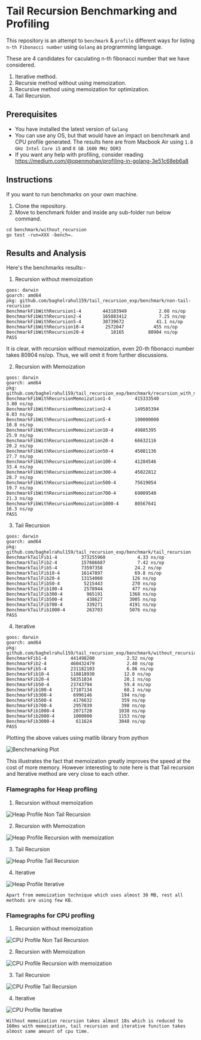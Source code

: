 # Tail Recursion Benchmarking and Profiling

This repository is an attempt to `benchmark` & `profile` different ways for listing `n-th Fibonacci number` using `Golang` as programming language.

These are 4 candidates for caculating n-th fibonacci number that we have considered.
1. Iterative method.
2. Recursie method without using memoization.
3. Recursive method using memoization for optimization.
4. Tail Recursion.

## Prerequisites

* You have installed the latest version of `Golang`
* You can use any OS, but that would have an impact on benchmark and CPU profile generated. The results here are from Macbook Air using `1.8 GHz Intel Core i5` and `8 GB 1600 MHz DDR3`
* If you want any help with profiling, consider reading https://medium.com/@openmohan/profiling-in-golang-3e51c68eb6a8

## Instructions 

If you want to run benchmarks on your own machine.

1. Clone the repository.
2. Move to benchmark folder and inside any sub-folder run below command.
```
cd benchmark/without_recursion
go test -run=XXX -bench=.
```

## Results and Analysis

Here's the benchmarks results:-

1. Recursion without memoization

```
goos: darwin
goarch: amd64
pkg: github.com/baghelrahul159/tail_recursion_exp/benchmark/non-tail-recursion
BenchmarkFibWithRecursion1-4    	443103949	         2.60 ns/op
BenchmarkFibWithRecursion2-4    	165883412	         7.25 ns/op
BenchmarkFibWithRecursion5-4    	30739672	        41.1 ns/op
BenchmarkFibWithRecursion10-4   	 2572047	       455 ns/op
BenchmarkFibWithRecursion20-4   	   18165	     80904 ns/op
PASS
```

It is clear, with recursion without memoization, even 20-th fibonacci number takes 80904 ns/op. Thus, we will omit it from further discussions.

2. Recursion with Memoization

```
goos: darwin
goarch: amd64
pkg: github.com/baghelrahul159/tail_recursion_exp/benchmark/recursion_with_memoization
BenchmarkFibWithRecursionMemoization1-4      	415333540	         3.00 ns/op
BenchmarkFibWithRecursionMemoization2-4      	149585394	         8.03 ns/op
BenchmarkFibWithRecursionMemoization5-4      	100000000	        10.8 ns/op
BenchmarkFibWithRecursionMemoization10-4     	49885395	        25.9 ns/op
BenchmarkFibWithRecursionMemoization20-4     	66632116	        20.2 ns/op
BenchmarkFibWithRecursionMemoization50-4     	45081136	        27.7 ns/op
BenchmarkFibWithRecursionMemoization100-4    	41284546	        33.4 ns/op
BenchmarkFibWithRecursionMemoization300-4    	45022812	        28.7 ns/op
BenchmarkFibWithRecursionMemoization500-4    	75619054	        19.7 ns/op
BenchmarkFibWithRecursionMemoization700-4    	69009540	        21.3 ns/op
BenchmarkFibWithRecursionMemoization1000-4   	80567641	        16.3 ns/op
PASS
```

3. Tail Recursion

```
goos: darwin
goarch: amd64
pkg: github.com/baghelrahul159/tail_recursion_exp/benchmark/tail_recursion
BenchmarkTailFib1-4      	373255960	         4.33 ns/op
BenchmarkTailFib2-4      	157686687	         7.42 ns/op
BenchmarkTailFib5-4      	73597358	        24.2 ns/op
BenchmarkTailFib10-4     	16147897	        69.8 ns/op
BenchmarkTailFib20-4     	13154060	       126 ns/op
BenchmarkTailFib50-4     	 5215443	       270 ns/op
BenchmarkTailFib100-4    	 2578944	       477 ns/op
BenchmarkTailFib300-4    	  965191	      1368 ns/op
BenchmarkTailFib500-4    	  438627	      3005 ns/op
BenchmarkTailFib700-4    	  339271	      4191 ns/op
BenchmarkTailFib1000-4   	  263703	      5076 ns/op
PASS
```

4. Iterative

```
goos: darwin
goarch: amd64
pkg: github.com/baghelrahul159/tail_recursion_exp/benchmark/without_recursion
BenchmarkFib1-4      	441498200	         2.52 ns/op
BenchmarkFib2-4      	460432479	         2.40 ns/op
BenchmarkFib5-4      	231182103	         6.86 ns/op
BenchmarkFib10-4     	118818930	        12.0 ns/op
BenchmarkFib20-4     	58351034	        20.1 ns/op
BenchmarkFib50-4     	23743794	        59.4 ns/op
BenchmarkFib100-4    	17107134	        68.1 ns/op
BenchmarkFib300-4    	 6996146	       194 ns/op
BenchmarkFib500-4    	 4176632	       359 ns/op
BenchmarkFib700-4    	 2957839	       398 ns/op
BenchmarkFib1000-4   	 2071720	      1038 ns/op
BenchmarkFib2000-4   	 1000000	      1153 ns/op
BenchmarkFib3000-4   	  611624	      3048 ns/op
PASS
```

Plotting the above values using matlib library from python

![Benchmarking Plot](https://github.com/baghelrahul159/tail_recursion_exp/blob/master/images/plot.png)

This illustrates the fact that memoization greatly improves the speed at the cost of more memory. However interesting to note here is that Tail recursion and Iterative method are very close to each other. 

### Flamegraphs for Heap profling

1. Recursion without memoization

![Heap Profile Non Tail Recursion](https://github.com/baghelrahul159/tail_recursion_exp/blob/master/images/non-tail-recursion.png)

2. Recursion with Memoization

![Heap Profile Recursion with memoization](https://github.com/baghelrahul159/tail_recursion_exp/blob/master/images/recursion_memoization.png)

3. Tail Recursion

![Heap Profile Tail Recursion](https://github.com/baghelrahul159/tail_recursion_exp/blob/master/images/tail_recursion.png)

4. Iterative

![Heap Profile Iterative](https://github.com/baghelrahul159/tail_recursion_exp/blob/master/images/iterative.png)

`Apart from memoization technique which uses almost 30 MB, rest all methods are using few KB.`

### Flamegraphs for CPU profling

1. Recursion without memoization

![CPU Profile Non Tail Recursion](https://github.com/baghelrahul159/tail_recursion_exp/blob/master/images/non-tail-recursion-cpu.png)

2. Recursion with Memoization

![CPU Profile Recursion with memoization](https://github.com/baghelrahul159/tail_recursion_exp/blob/master/images/recursion_memoization-cpu.png)

3. Tail Recursion

![CPU Profile Tail Recursion](https://github.com/baghelrahul159/tail_recursion_exp/blob/master/images/tail_recursion-cpu.png)

4. Iterative

![CPU Profile Iterative](https://github.com/baghelrahul159/tail_recursion_exp/blob/master/images/iterative-cpu.png)

`Without memoization recursion takes almost 18s which is reduced to 160ms with memoization, tail recursion and iterative function takes almost same amount of cpu time.`
